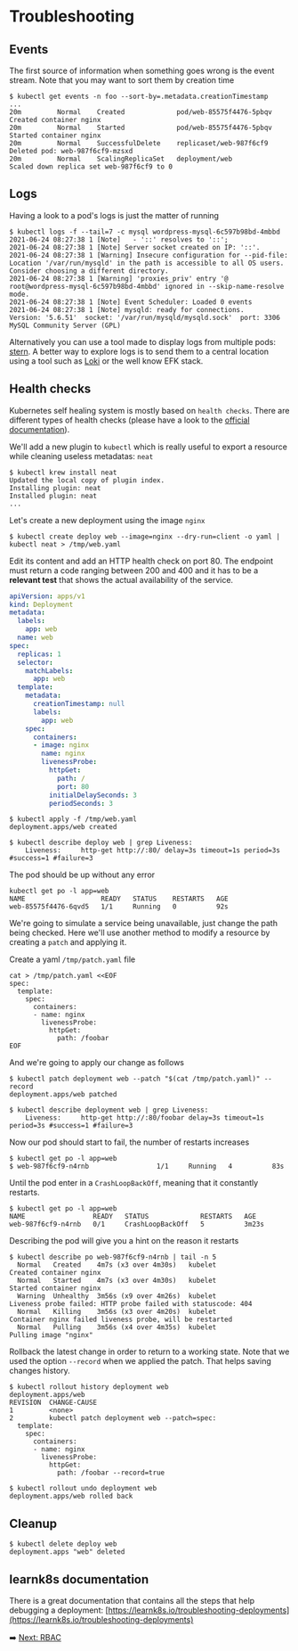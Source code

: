 # Troubleshooting

## Events

The first source of information when something goes wrong is the event stream. Note that you may want to sort them by creation time

```console
$ kubectl get events -n foo --sort-by=.metadata.creationTimestamp
...
20m         Normal    Created             pod/web-85575f4476-5pbqv    Created container nginx
20m         Normal    Started             pod/web-85575f4476-5pbqv    Started container nginx
20m         Normal    SuccessfulDelete    replicaset/web-987f6cf9     Deleted pod: web-987f6cf9-mzsxd
20m         Normal    ScalingReplicaSet   deployment/web              Scaled down replica set web-987f6cf9 to 0
```

## Logs

Having a look to a pod's logs is just the matter of running

```console
$ kubectl logs -f --tail=7 -c mysql wordpress-mysql-6c597b98bd-4mbbd
2021-06-24 08:27:38 1 [Note]   - '::' resolves to '::';
2021-06-24 08:27:38 1 [Note] Server socket created on IP: '::'.
2021-06-24 08:27:38 1 [Warning] Insecure configuration for --pid-file: Location '/var/run/mysqld' in the path is accessible to all OS users. Consider choosing a different directory.
2021-06-24 08:27:38 1 [Warning] 'proxies_priv' entry '@ root@wordpress-mysql-6c597b98bd-4mbbd' ignored in --skip-name-resolve mode.
2021-06-24 08:27:38 1 [Note] Event Scheduler: Loaded 0 events
2021-06-24 08:27:38 1 [Note] mysqld: ready for connections.
Version: '5.6.51'  socket: '/var/run/mysqld/mysqld.sock'  port: 3306  MySQL Community Server (GPL)
```

Alternatively you can use a tool made to display logs from multiple pods: [stern](https://github.com/wercker/stern).
A better way to explore logs is to send them to a central location using a tool such as [Loki](https://github.com/grafana/loki) or the well know EFK stack.

## Health checks

Kubernetes self healing system is mostly based on `health checks`. There are different types of health checks (please have a look to the [official documentation](https://kubernetes.io/docs/tasks/configure-pod-container/configure-liveness-readiness-startup-probes/)).

We'll add a new plugin to `kubectl` which is really useful to export a resource while cleaning useless metadatas: `neat`

```console
$ kubectl krew install neat
Updated the local copy of plugin index.
Installing plugin: neat
Installed plugin: neat
...
```

Let's create a new deployment using the image `nginx`

```console
$ kubectl create deploy web --image=nginx --dry-run=client -o yaml | kubectl neat > /tmp/web.yaml
```

Edit its content and add an HTTP health check on port 80. The endpoint must return a code ranging between 200 and 400 and it has to be a **relevant test** that shows the actual availability of the service.

```yaml
apiVersion: apps/v1
kind: Deployment
metadata:
  labels:
    app: web
  name: web
spec:
  replicas: 1
  selector:
    matchLabels:
      app: web
  template:
    metadata:
      creationTimestamp: null
      labels:
        app: web
    spec:
      containers:
      - image: nginx
        name: nginx
        livenessProbe:
          httpGet:
            path: /
            port: 80
          initialDelaySeconds: 3
          periodSeconds: 3
```

```console
$ kubectl apply -f /tmp/web.yaml
deployment.apps/web created

$ kubectl describe deploy web | grep Liveness:
    Liveness:     http-get http://:80/ delay=3s timeout=1s period=3s #success=1 #failure=3
```

The pod should be up without any error

```console
kubectl get po -l app=web
NAME                   READY   STATUS    RESTARTS   AGE
web-85575f4476-6qvd5   1/1     Running   0          92s
```

We're going to simulate a service being unavailable, just change the path being checked. Here we'll use another method to modify a resource by creating a `patch` and applying it.

Create a yaml `/tmp/patch.yaml` file

```console
cat > /tmp/patch.yaml <<EOF
spec:
  template:
    spec:
      containers:
      - name: nginx
        livenessProbe:
          httpGet:
            path: /foobar
EOF
```

And we're going to apply our change as follows

```console
$ kubectl patch deployment web --patch "$(cat /tmp/patch.yaml)" --record
deployment.apps/web patched

$ kubectl describe deployment web | grep Liveness:
    Liveness:     http-get http://:80/foobar delay=3s timeout=1s period=3s #success=1 #failure=3
```

Now our pod should start to fail, the number of restarts increases

```console
$ kubectl get po -l app=web
$ web-987f6cf9-n4rnb                 1/1     Running   4          83s
```

Until the pod enter in a `CrashLoopBackOff`, meaning that it constantly restarts.

```console
$ kubectl get po -l app=web
NAME                 READY   STATUS             RESTARTS   AGE
web-987f6cf9-n4rnb   0/1     CrashLoopBackOff   5          3m23s
```

Describing the pod will give you a hint on the reason it restarts

```console
$ kubectl describe po web-987f6cf9-n4rnb | tail -n 5
  Normal   Created    4m7s (x3 over 4m30s)   kubelet            Created container nginx
  Normal   Started    4m7s (x3 over 4m30s)   kubelet            Started container nginx
  Warning  Unhealthy  3m56s (x9 over 4m26s)  kubelet            Liveness probe failed: HTTP probe failed with statuscode: 404
  Normal   Killing    3m56s (x3 over 4m20s)  kubelet            Container nginx failed liveness probe, will be restarted
  Normal   Pulling    3m56s (x4 over 4m35s)  kubelet            Pulling image "nginx"
```

Rollback the latest change in order to return to a working state.
Note that we used the option `--record` when we applied the patch. That helps saving changes history.

```console
$ kubectl rollout history deployment web
deployment.apps/web
REVISION  CHANGE-CAUSE
1         <none>
2         kubectl patch deployment web --patch=spec:
  template:
    spec:
      containers:
      - name: nginx
        livenessProbe:
          httpGet:
            path: /foobar --record=true

$ kubectl rollout undo deployment web
deployment.apps/web rolled back
```

## Cleanup

```console
$ kubectl delete deploy web
deployment.apps "web" deleted
```

## learnk8s documentation

There is a great documentation that contains all the steps that help debugging a deployment: [https://learnk8s.io/troubleshooting-deployments](https://learnk8s.io/troubleshooting-deployments)

:arrow_right: [Next: RBAC](06_rbac.md)
